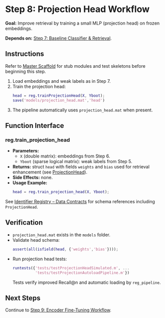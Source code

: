 # Step 8: Projection Head Workflow

**Goal:** Improve retrieval by training a small MLP (projection head) on frozen embeddings.

**Depends on:** [Step 7: Baseline Classifier & Retrieval](step07_baseline_classifier.md).

## Instructions
Refer to [Master Scaffold](master_scaffold.md) for stub modules and test skeletons before beginning this step.

1. Load embeddings and weak labels as in Step 7.
2. Train the projection head:
   ```matlab
   head = reg.trainProjectionHead(X, Yboot);
   save('models/projection_head.mat','head')
   ```
3. The pipeline automatically uses `projection_head.mat` when present.

## Function Interface

### reg.train_projection_head
- **Parameters:**
  - `X` (double matrix): embeddings from Step 6.
  - `Yboot` (sparse logical matrix): weak labels from Step 5.
- **Returns:** struct `head` with fields `weights` and `bias` used for retrieval enhancement (see [ProjectionHead](identifier_registry.md#projectionhead)).
- **Side Effects:** none.
- **Usage Example:**
  ```matlab
  head = reg.train_projection_head(X, Yboot);
  ```

See [Identifier Registry – Data Contracts](identifier_registry.md#data-contracts) for schema references including `ProjectionHead`.


## Verification
- `projection_head.mat` exists in the `models` folder.
- Validate head schema:
  ```matlab
  assert(all(isfield(head, {'weights','bias'})));
  ```
- Run projection head tests:
  ```matlab
  runtests({'tests/testProjectionHeadSimulated.m', ...
            'tests/testProjectionAutoloadPipeline.m'})
  ```
  Tests verify improved Recall@n and automatic loading by `reg_pipeline`.

## Next Steps
Continue to [Step 9: Encoder Fine-Tuning Workflow](step09_encoder_finetuning.md).

